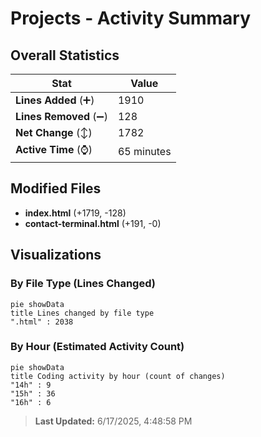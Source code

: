 # Projects - Activity Summary 

## Overall Statistics

| Stat                   | Value                                                             |
| ---------------------- | ----------------------------------------------------------------- |
| **Lines Added** (➕)   | 1910                                          |
| **Lines Removed** (➖) | 128                                        |
| **Net Change** (↕)    | 1782                |
| **Active Time** (⌚)   | 65 minutes |


## Modified Files
- **index.html** (+1719, -128)
- **contact-terminal.html** (+191, -0)

## Visualizations

### By File Type (Lines Changed)

```mermaid
pie showData
title Lines changed by file type
".html" : 2038
```

### By Hour (Estimated Activity Count)

```mermaid
pie showData
title Coding activity by hour (count of changes)
"14h" : 9
"15h" : 36
"16h" : 6
```


> **Last Updated:** 6/17/2025, 4:48:58 PM